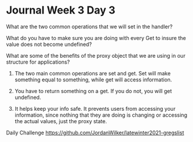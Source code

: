 # Journal Week 3 Day 3

What are the two common operations that we will set in the handler?

What do you have to make sure you are doing with every Get to insure the value does not become undefined?

What are some of the benefits of the proxy object that we are using in our structure for applications?

1) The two main common operations are set and get. Set will make something equal to something, while get will access information.

2) You have to return something on a get. If you do not, you will get undefined.

3) It helps keep your info safe. It prevents users from accessing your information, since nothing that they are doing is changing or accessing the actual values, just the proxy state.

Daily Challenge
https://github.com/JordanWilker/latewinter2021-gregslist